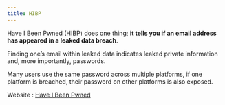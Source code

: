 ```yaml
---
title: HIBP
---
```

Have I Been Pwned (HIBP) does one thing; **it tells you if an email address has appeared in a leaked data breach**.

Finding one’s email within leaked data indicates leaked private information and, more importantly, passwords.

Many users use the same password across multiple platforms, if one platform is breached, their password on other platforms is also exposed.

Website : [Have I Been Pwned](https://haveibeenpwned.com/)
